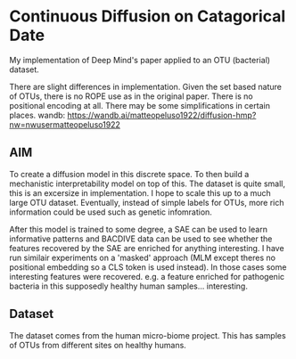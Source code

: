 # Continuous Diffusion on Catagorical Date
My implementation of Deep Mind's paper applied to an OTU (bacterial) dataset.
 
There are slight differences in implementation. Given the set based nature of OTUs, there is no ROPE use as in the original paper. There is no positional encoding at all. There may be some simplifications in certain places.
wandb: https://wandb.ai/matteopeluso1922/diffusion-hmp?nw=nwusermatteopeluso1922

## AIM
To create a diffusion model in this discrete space. To then build a mechanistic interpretability model on top of this.
The dataset is quite small, this is an excersize in implementation. I hope to scale this up to a much large OTU dataset. Eventually, instead of simple labels for OTUs, more rich information could be used such as genetic infomration.

After this model is trained to some degree, a SAE can be used to learn informative patterns and BACDIVE data can be used to see whether the features recovered by the SAE are enriched for anything interesting. I have run similair experiments on a 'masked' approach (MLM except theres no positional embedding so a CLS token is used instead). In those cases some interesting features were recovered. e.g. a feature enriched for pathogenic bacteria in this supposedly healthy human samples... interesting.

## Dataset
The dataset comes from the human micro-biome project. This has samples of OTUs from different sites on healthy humans.

